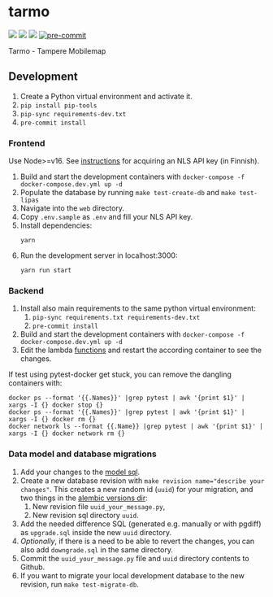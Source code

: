 # tarmo

![](https://github.com/GispoCoding/tarmo/workflows/Build/badge.svg)
![](https://github.com/GispoCoding/tarmo/workflows/CI/badge.svg)
![](https://github.com/GispoCoding/tarmo/workflows/Deploy/badge.svg)
[![pre-commit](https://img.shields.io/badge/pre--commit-enabled-brightgreen?logo=pre-commit&logoColor=white)](https://github.com/pre-commit/pre-commit)

Tarmo - Tampere Mobilemap

## Development

1. Create a Python virtual environment and activate it.
2. `pip install pip-tools`
3. `pip-sync requirements-dev.txt`
4. `pre-commit install`

### Frontend

Use Node>=v16.
See [instructions](https://www.maanmittauslaitos.fi/rajapinnat/api-avaimen-ohje)
for acquiring an NLS API key (in Finnish).

1. Build and start the development containers with `docker-compose -f docker-compose.dev.yml up -d`
2. Populate the database by running `make test-create-db` and `make test-lipas`
3. Navigate into the `web` directory.
4. Copy `.env.sample` as `.env` and fill your NLS API key.
5. Install dependencies:
   ```shell
   yarn
   ```
6. Run the development server in localhost:3000:
   ```shell
   yarn run start
   ```

### Backend

1. Install also main requirements to the same python virtual environment:
   1. `pip-sync requirements.txt requirements-dev.txt`
   2. `pre-commit install`
2. Build and start the development containers with `docker-compose -f docker-compose.dev.yml up -d`
3. Edit the lambda [functions](./infra/functions) and restart the according container to see the changes.

If test using pytest-docker get stuck, you can remove the dangling containers with:

```shell
docker ps --format '{{.Names}}' |grep pytest | awk '{print $1}' | xargs -I {} docker stop {}
docker ps --format '{{.Names}}' |grep pytest | awk '{print $1}' | xargs -I {} docker rm {}
docker network ls --format {{.Name}} |grep pytest | awk '{print $1}' | xargs -I {} docker network rm {}
```

### Data model and database migrations

1. Add your changes to the [model sql](./backend/databasemodel/model.sql).
2. Create a new database revision with `make revision name="describe your changes"`. This creates a new random id (`uuid`) for your migration, and two things in the [alembic versions dir](./backend/databasemodel/alembic/versions):
   1. New revision file `uuid_your_message.py`,
   2. New revision sql directory `uuid`.
3. Add the needed difference SQL (generated e.g. manually or with pgdiff) as `upgrade.sql` inside the new `uuid` directory.
4. _Optionally_, if there is a need to be able to revert the changes, you can also add `downgrade.sql` in the same directory.
5. Commit the `uuid_your_message.py` file and `uuid` directory contents to Github.
6. If you want to migrate your local development database to the new revision, run `make test-migrate-db`.
